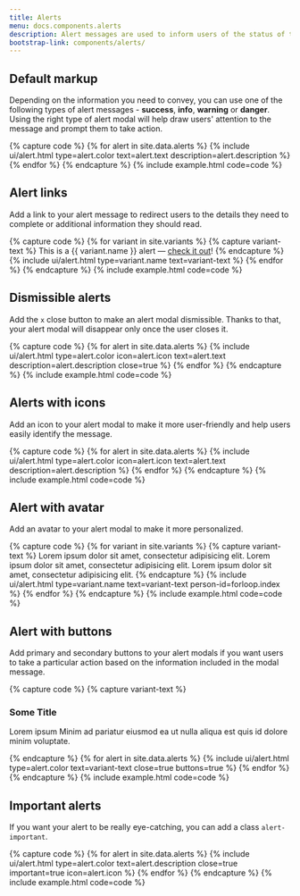 ```yaml
---
title: Alerts
menu: docs.components.alerts
description: Alert messages are used to inform users of the status of their action and help them solve any problems that might have occurred. Good design of alert modals is very important for the overall user experience of a website or app.
bootstrap-link: components/alerts/
---
```



## Default markup

Depending on the information you need to convey, you can use one of the following types of alert messages - **success**, **info**, **warning** or **danger**. Using the right type of alert modal will help draw users' attention to the message and prompt them to take action. 

{% capture code %}
{% for alert in site.data.alerts %}
	{% include ui/alert.html type=alert.color text=alert.text description=alert.description %}
{% endfor %}
{% endcapture %}
{% include example.html code=code %}


## Alert links

Add a link to your alert message to redirect users to the details they need to complete or additional information they should read.   

{% capture code %}
{% for variant in site.variants %}
	{% capture variant-text %}
		This is a {{ variant.name }} alert — <a href="#" class="alert-link">check it out</a>!
	{% endcapture %}
	{% include ui/alert.html type=variant.name text=variant-text %}
{% endfor %}
{% endcapture %}
{% include example.html code=code %}


## Dismissible alerts

Add the `x` close button to make an alert modal dismissible. Thanks to that, your alert modal will disappear only once the user closes it. 

{% capture code %}
{% for alert in site.data.alerts %}
{% include ui/alert.html type=alert.color icon=alert.icon text=alert.text description=alert.description close=true %}
{% endfor %}
{% endcapture %}
{% include example.html code=code %}


## Alerts with icons

Add an icon to your alert modal to make it more user-friendly and help users easily identify the message.

{% capture code %}
{% for alert in site.data.alerts %}
{% include ui/alert.html type=alert.color icon=alert.icon text=alert.text description=alert.description %}
{% endfor %}
{% endcapture %}
{% include example.html code=code %}


## Alert with avatar

Add an avatar to your alert modal to make it more personalized. 

{% capture code %}
{% for variant in site.variants %}
	{% capture variant-text %}
		Lorem ipsum dolor sit amet, consectetur adipisicing elit. Lorem ipsum dolor sit amet, consectetur adipisicing elit. Lorem ipsum dolor sit amet, consectetur adipisicing elit.
	{% endcapture %}
	{% include ui/alert.html type=variant.name text=variant-text person-id=forloop.index %}
{% endfor %}
{% endcapture %}
{% include example.html code=code %}


## Alert with buttons

Add primary and secondary buttons to your alert modals if you want users to take a particular action based on the information included in the modal message. 

{% capture code %}
{% capture variant-text %}
	<h3 class="mb-1">Some Title</h3>
	<p>Lorem ipsum Minim ad pariatur eiusmod ea ut nulla aliqua est quis id dolore minim voluptate.</p>
{% endcapture %}
{% for alert in site.data.alerts %}
{% include ui/alert.html type=alert.color text=variant-text close=true buttons=true %}
{% endfor %}
{% endcapture %}
{% include example.html code=code %}


## Important alerts

If you want your alert to be really eye-catching, you can add a class `alert-important`.

{% capture code %}
{% for alert in site.data.alerts %}
{% include ui/alert.html type=alert.color text=alert.description close=true important=true icon=alert.icon %}
{% endfor %}
{% endcapture %}
{% include example.html code=code %}


